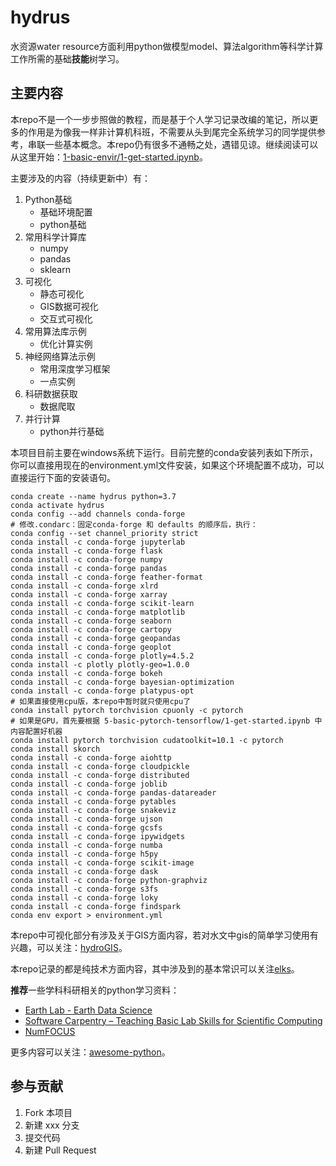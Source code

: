 # hydrus

水资源water resource方面利用python做模型model、算法algorithm等科学计算工作所需的基础**技能**树学习。

## 主要内容

本repo不是一个一步步照做的教程，而是基于个人学习记录改编的笔记，所以更多的作用是为像我一样非计算机科班，不需要从头到尾完全系统学习的同学提供参考，串联一些基本概念。本repo仍有很多不通畅之处，遇错见谅。继续阅读可以从这里开始：[1-basic-envir/1-get-started.ipynb](https://github.com/OuyangWenyu/hydrus/blob/master/1-basic-envir/1-get-started.ipynb)。

主要涉及的内容（持续更新中）有：

1. Python基础
    - 基础环境配置
    - python基础
2. 常用科学计算库
    - numpy
    - pandas
    - sklearn
3. 可视化
    - 静态可视化
    - GIS数据可视化
    - 交互式可视化
4. 常用算法库示例
    - 优化计算实例
5. 神经网络算法示例
    - 常用深度学习框架
    - 一点实例
6. 科研数据获取
    - 数据爬取
7. 并行计算
    - python并行基础

本项目目前主要在windows系统下运行。目前完整的conda安装列表如下所示，你可以直接用现在的environment.yml文件安装，如果这个环境配置不成功，可以直接运行下面的安装语句。

```Shell
conda create --name hydrus python=3.7
conda activate hydrus
conda config --add channels conda-forge
# 修改.condarc：固定conda-forge 和 defaults 的顺序后，执行：
conda config --set channel_priority strict
conda install -c conda-forge jupyterlab
conda install -c conda-forge flask
conda install -c conda-forge numpy
conda install -c conda-forge pandas
conda install -c conda-forge feather-format
conda install -c conda-forge xlrd
conda install -c conda-forge xarray
conda install -c conda-forge scikit-learn
conda install -c conda-forge matplotlib
conda install -c conda-forge seaborn
conda install -c conda-forge cartopy
conda install -c conda-forge geopandas
conda install -c conda-forge geoplot
conda install -c conda-forge plotly=4.5.2
conda install -c plotly plotly-geo=1.0.0
conda install -c conda-forge bokeh
conda install -c conda-forge bayesian-optimization
conda install -c conda-forge platypus-opt
# 如果直接使用cpu版，本repo中暂时就只使用cpu了
conda install pytorch torchvision cpuonly -c pytorch
# 如果是GPU，首先要根据 5-basic-pytorch-tensorflow/1-get-started.ipynb 中内容配置好机器
conda install pytorch torchvision cudatoolkit=10.1 -c pytorch
conda install skorch
conda install -c conda-forge aiohttp
conda install -c conda-forge cloudpickle
conda install -c conda-forge distributed
conda install -c conda-forge joblib
conda install -c conda-forge pandas-datareader
conda install -c conda-forge pytables
conda install -c conda-forge snakeviz
conda install -c conda-forge ujson
conda install -c conda-forge gcsfs
conda install -c conda-forge ipywidgets
conda install -c conda-forge numba
conda install -c conda-forge h5py
conda install -c conda-forge scikit-image
conda install -c conda-forge dask
conda install -c conda-forge python-graphviz
conda install -c conda-forge s3fs
conda install -c conda-forge loky
conda install -c conda-forge findspark
conda env export > environment.yml
```

本repo中可视化部分有涉及关于GIS方面内容，若对水文中gis的简单学习使用有兴趣，可以关注：[hydroGIS](https://github.com/OuyangWenyu/hydroGIS)。

本repo记录的都是纯技术方面内容，其中涉及到的基本常识可以关注[elks](https://github.com/OuyangWenyu/elks)。

**推荐**一些学科科研相关的python学习资料：

- [Earth Lab - Earth Data Science](https://www.earthdatascience.org/)
- [Software Carpentry – Teaching Basic Lab Skills for Scientific Computing](https://software-carpentry.org/lessons/index.html)
- [NumFOCUS](https://numfocus.org/)

更多内容可以关注：[awesome-python](https://github.com/vinta/awesome-python)。

## 参与贡献

1. Fork 本项目
2. 新建 xxx 分支
3. 提交代码
4. 新建 Pull Request
